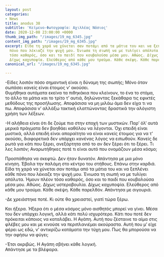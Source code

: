 ```yaml
---
layout: post
categories:
- News
title: anodus 38
subtitle: 'Κείμενο-Φωτογραφία: Αχιλλέας Νάσιος'
date: 2020-12-08 23:00:00 +0000
thumb_img_path: "/images/19_mg_6345.jpg"
content_img_path: "/images/19_mg_6345.jpg"
excerpt: Είδα τη χαρά να χύνεται σαν ποτάμι από τα μάτια του και να ξεπλένει κάθε
  πόνο που λέκιαζε την ψυχή μου. Ένιωσα τη σιωπή να με τυλίγει απόλυτα. Ήμουν πλέον
  τόσο καθαρός, όσο και το παιδί που κουβαλούσα μέσα μου. Αθώος. Δίχως υστεροβουλία.
  Δίχως καχυποψία. Ελεύθερος από κάθε μου τραύμα. Κάθε σκέψη. Κάθε παρελθόν.
canonical_url: "/images/19_mg_6345.jpg"

---
```

\-Είδες λοιπόν πόσο σημαντική είναι η δύναμη της σιωπής; Μόνο όταν σωπάσει κανείς είναι έτοιμος ν’ ακούσει.    
Θυμήθηκα αυτόματα εκείνα τα πιθηκάκια που κλείνουν, το ένα το στόμα, το άλλο τα μάτια και το τρίτο τ’ αυτιά, δηλώνοντας ξεκάθαρα τις εφικτές μεθόδους της προσήλωσης. Αποφάσισα να μη μιλάω άμα δεν είχα τι να πω. Αποφάσισα ν’ αλλάξω τακτική ελαττώνοντας δραστικά την αλόγιστη χρήση των λέξεων.

\-Η αλήθεια είναι ότι δε ζούμε πια στην εποχή των μυστικών. Παρ’ όλ’ αυτά μερικά πράγματα δεν βοηθάει καθόλου να λέγονται. Όχι επειδή είναι μυστικά, αλλά επειδή είναι απαραίτητο να είναι κανείς έτοιμος για να τ’ ακούσει, διαφορετικά δεν υπάρχει κανένας λόγος να ειπωθούν. Κανείς δε ρωτά για κάτι που ξέρει, ανεξάρτητα από το αν δεν ξέρει ότι το ξέρει. Τι λες λοιπόν; Αναρωτήθηκες ποτέ τι είναι αυτό που ονομάζουν μέσα κόσμο;

Προσπάθησα να σκεφτώ. Δεν ήταν δυνατόν. Απάντησα με μια μόνο κίνηση. Έβαλα την παλάμη στο κέντρο του στήθους. Επάνω στην καρδιά. Είδα τη χαρά να χύνεται σαν ποτάμι από τα μάτια του και να ξεπλένει κάθε πόνο που λέκιαζε την ψυχή μου. Ένιωσα τη σιωπή να με τυλίγει απόλυτα. Ήμουν πλέον τόσο καθαρός, όσο και το παιδί που κουβαλούσα μέσα μου. Αθώος. Δίχως υστεροβουλία. Δίχως καχυποψία. Ελεύθερος από κάθε μου τραύμα. Κάθε σκέψη. Κάθε παρελθόν. Απάντησα με σιγουριά.

\-Δε χρειάστηκε ποτέ. Κι ούτε θα χρειαστεί, γιατί τώρα ξέρω.

Και ήξερα. Ήξερα ότι ο μέσα κόσμος μόνο αισθητός μπορεί να γίνει. Μέσα του δεν υπάρχει λογική, αλλά κάτι πολύ ισχυρότερο. Κάτι που ποτέ δεν πρόκειται κάποιος να καταλάβει. Η Αγάπη. Αυτή που ζέσταινε το αίμα στις φλέβες μου και με κινούσε να περιπλανιέμαι ακούραστα. Αυτή που μ’ είχε φέρει ως εδώ, ν’ αντικρίζω κατάματα την τύχη μου. Πως θα μπορούσα να την αφήσω να φύγει;

\-Έτσι ακριβώς. Η Αγάπη σβήνει κάθε λογική.  
 Απάντησε με τα βλέφαρα.